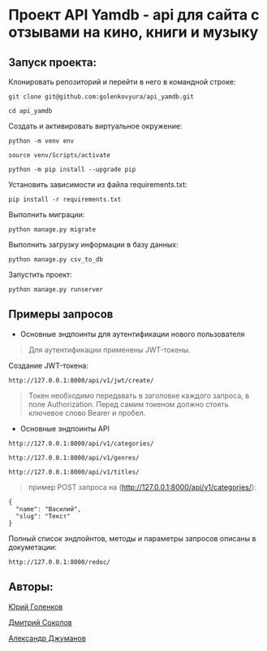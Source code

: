 # Проект API Yamdb - api для сайта с отзывами на кино, книги и музыку

## Запуск проекта:

Клонировать репозиторий и перейти в него в командной строке:

```
git clone git@github.com:golenkovyura/api_yamdb.git
```

```
cd api_yamdb
```

Cоздать и активировать виртуальное окружение:

```
python -m venv env
```

```
source venv/Scripts/activate
```

```
python -m pip install --upgrade pip
```

Установить зависимости из файла requirements.txt:

```
pip install -r requirements.txt
```

Выполнить миграции:

```
python manage.py migrate
```
Выполнить загрузку информации в базу данных:

```
python manage.py csv_to_db
```

Запустить проект:

```
python manage.py runserver
```

## Примеры запросов

* Основные эндпоинты для аутентификации нового пользователя
> Для аутентификации применены JWT-токены.

  Создание JWT-токена:
```
http://127.0.0.1:8000/api/v1/jwt/create/
```
> Токен необходимо передавать в заголовке каждого запроса, в поле Authorization. Перед самим токеном должно стоять ключевое слово Bearer и пробел.

* Основные эндпоинты API
```
http://127.0.0.1:8000/api/v1/categories/
```
```
http://127.0.0.1:8000/api/v1/genres/
```
```
http://127.0.0.1:8000/api/v1/titles/
```
> пример POST запроса на (http://127.0.0.1:8000/api/v1/categories/):
```
{
  "name": "Василий",
  "slug": "Текст"
}
```
Полный список эндпойнтов, методы и параметры запросов описаны в докуметации:
```
http://127.0.0.1:8000/redoc/
```

## Авторы:
[Юрий Голенков](https://github.com/golenkovyura)

[Дмитрий Соколов](https://github.com/SokoDi)

[Александр Джуманов](https://github.com/AlexDjum)
